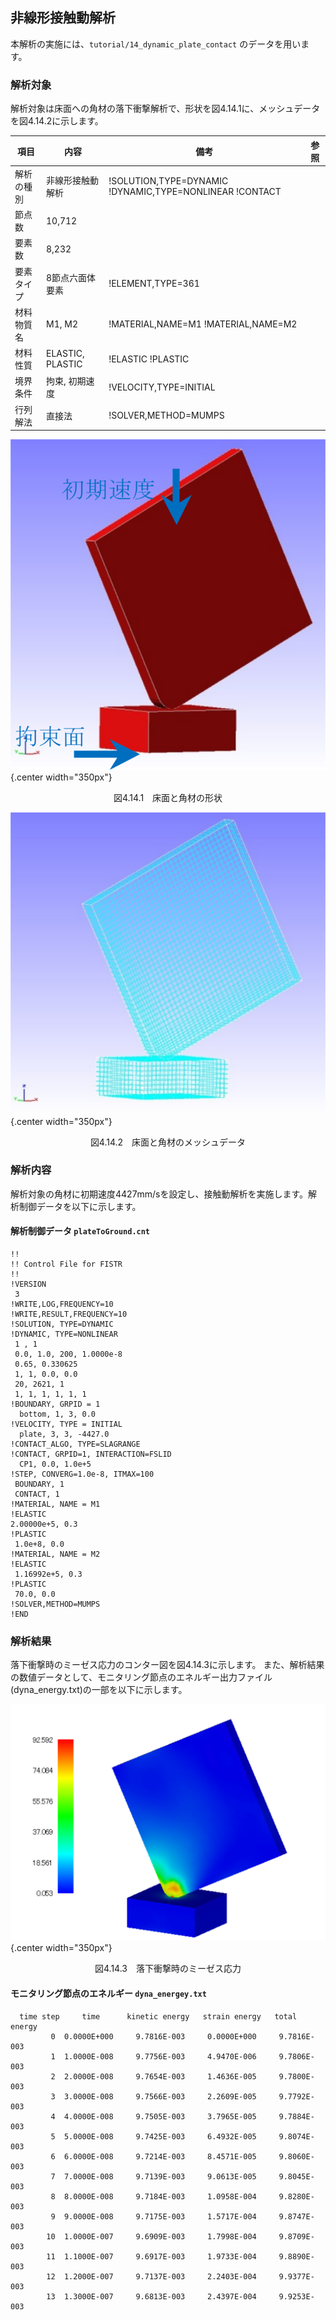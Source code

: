 ##  非線形接触動解析

本解析の実施には、`tutorial/14_dynamic_plate_contact` のデータを用います。

### 解析対象

解析対象は床面への角材の落下衝撃解析で、形状を図4.14.1に、メッシュデータを図4.14.2に示します。

 | 項目       | 内容             | 備考                                                        | 参照 |
 |------------|------------------|-------------------------------------------------------------|------|
 | 解析の種別 | 非線形接触動解析 | !SOLUTION,TYPE=DYNAMIC   !DYNAMIC,TYPE=NONLINEAR   !CONTACT |      |
 | 節点数     | 10,712           |                                                             |      |
 | 要素数     | 8,232            |                                                             |      |
 | 要素タイプ | 8節点六面体要素  | !ELEMENT,TYPE=361                                           |      |
 | 材料物質名 | M1, M2           | !MATERIAL,NAME=M1    !MATERIAL,NAME=M2                      |      |
 | 材料性質   | ELASTIC, PLASTIC | !ELASTIC    !PLASTIC                                        |      |
 | 境界条件   | 拘束, 初期速度   | !VELOCITY,TYPE=INITIAL                                      |      |
 | 行列解法   | 直接法           | !SOLVER,METHOD=MUMPS                                        |      |

![床面と角材の形状](./media/tutorial14_01.png){.center width="350px"}
<div style="text-align: center;">
図4.14.1　床面と角材の形状
</div>

![床面と角材のメッシュデータ](./media/tutorial14_02.png){.center width="350px"}
<div style="text-align: center;">
図4.14.2　床面と角材のメッシュデータ
</div>

### 解析内容

解析対象の角材に初期速度4427mm/sを設定し、接触動解析を実施します。解析制御データを以下に示します。

#### 解析制御データ `plateToGround.cnt`

```
!!
!! Control File for FISTR
!!
!VERSION
 3
!WRITE,LOG,FREQUENCY=10
!WRITE,RESULT,FREQUENCY=10
!SOLUTION, TYPE=DYNAMIC
!DYNAMIC, TYPE=NONLINEAR
 1 , 1
 0.0, 1.0, 200, 1.0000e-8
 0.65, 0.330625
 1, 1, 0.0, 0.0
 20, 2621, 1
 1, 1, 1, 1, 1, 1
!BOUNDARY, GRPID = 1
  bottom, 1, 3, 0.0
!VELOCITY, TYPE = INITIAL
  plate, 3, 3, -4427.0
!CONTACT_ALGO, TYPE=SLAGRANGE
!CONTACT, GRPID=1, INTERACTION=FSLID
  CP1, 0.0, 1.0e+5
!STEP, CONVERG=1.0e-8, ITMAX=100
 BOUNDARY, 1
 CONTACT, 1
!MATERIAL, NAME = M1
!ELASTIC
2.00000e+5, 0.3
!PLASTIC
 1.0e+8, 0.0
!MATERIAL, NAME = M2
!ELASTIC
 1.16992e+5, 0.3
!PLASTIC
 70.0, 0.0
!SOLVER,METHOD=MUMPS
!END
```

### 解析結果

落下衝撃時のミーゼス応力のコンター図を図4.14.3に示します。
また、解析結果の数値データとして、モニタリング節点のエネルギー出力ファイル(dyna_energy.txt)の一部を以下に示します。

![落下衝撃時のミーゼス応力](./media/tutorial14_03.png){.center width="350px"}
<div style="text-align: center;">
図4.14.3　落下衝撃時のミーゼス応力
</div>

#### モニタリング節点のエネルギー `dyna_energey.txt`

```
  time step     time      kinetic energy   strain energy   total energy
         0  0.0000E+000     9.7816E-003     0.0000E+000     9.7816E-003
         1  1.0000E-008     9.7756E-003     4.9470E-006     9.7806E-003
         2  2.0000E-008     9.7654E-003     1.4636E-005     9.7800E-003
         3  3.0000E-008     9.7566E-003     2.2609E-005     9.7792E-003
         4  4.0000E-008     9.7505E-003     3.7965E-005     9.7884E-003
         5  5.0000E-008     9.7425E-003     6.4932E-005     9.8074E-003
         6  6.0000E-008     9.7214E-003     8.4571E-005     9.8060E-003
         7  7.0000E-008     9.7139E-003     9.0613E-005     9.8045E-003
         8  8.0000E-008     9.7184E-003     1.0958E-004     9.8280E-003
         9  9.0000E-008     9.7175E-003     1.5717E-004     9.8747E-003
        10  1.0000E-007     9.6909E-003     1.7998E-004     9.8709E-003
        11  1.1000E-007     9.6917E-003     1.9733E-004     9.8890E-003
        12  1.2000E-007     9.7137E-003     2.2403E-004     9.9377E-003
        13  1.3000E-007     9.6813E-003     2.4397E-004     9.9253E-003
```
